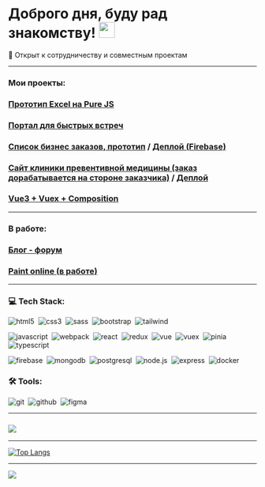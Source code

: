 # Доброго дня, буду рад знакомству! <img src="https://github.com/blackcater/blackcater/raw/main/images/Hi.gif" height="32"/></h1>

👯 Открыт к сотрудничеству и совместным проектам

---
### Мои проекты:

### [Прототип Excel на Pure JS](https://github.com/Oleg86rus/excel)

### [Портал для быстрых встреч](https://github.com/Oleg86rus/fast-company/)

### [Список бизнес заказов, прототип](https://github.com/Oleg86rus/application_list_vue) / [Деплой (Firebase)](https://vue-application-list.web.app/auth?message=auth)

### [Сайт клиники превентивной медицины (заказ дорабатывается на стороне заказчика)](https://github.com/Oleg86rus/propreventa/) / [Деплой](http://propreventa.ru/) 

### [Vue3 + Vuex + Composition](https://github.com/Oleg86rus/vue.js)
---
### В работе:

### [Блог - форум](https://github.com/Oleg86rus/blog)



### [Paint online (в работе)](https://github.com/Oleg86rus/paint_online)

---

### 💻 Tech Stack:

<img alt="html5" src="https://img.shields.io/badge/html-F6843F.svg?&style=for-the-badge&logo=html5&logoColor=fff" />&nbsp;
<img alt="css3" src="https://img.shields.io/badge/css-1572B6.svg?&style=for-the-badge&logo=css3&logoColor=fff" />&nbsp;
<img alt="sass" src="https://img.shields.io/badge/sass-CF649A.svg?&style=for-the-badge&logo=sass&logoColor=fff" />&nbsp;
<img alt="bootstrap" src="https://img.shields.io/badge/bootstrap-7610F7.svg?&style=for-the-badge&logo=bootstrap&logoColor=fff" />&nbsp;
<img alt="tailwind" src="https://img.shields.io/badge/tailwindcss-18B0B4.svg?&style=for-the-badge&logo=tailwindcss&logoColor=fff" />&nbsp;

<img alt="javascript" src="https://img.shields.io/badge/javascript-F7DF1E.svg?&style=for-the-badge&logo=javascript&logoColor=000000" />&nbsp;
<img alt="webpack" src="https://img.shields.io/badge/webpack-2C3A43.svg?&style=for-the-badge&logo=webpack&logoColor=55A7DE" />&nbsp;
<img alt="react" src="https://img.shields.io/badge/react-333333.svg?&style=for-the-badge&logo=react&logoColor=3DDAFD" />&nbsp;
<img alt="redux" src="https://img.shields.io/badge/redux-303030.svg?&style=for-the-badge&logo=redux&logoColor=7647BF" />&nbsp;
<img alt="vue" src="https://img.shields.io/badge/vue-333333.svg?&style=for-the-badge&logo=vue.js&logoColor=41B883" />&nbsp;
<img alt="vuex" src="https://img.shields.io/badge/vuex-333333.svg?&style=for-the-badge&logo=vuex&logoColor=41B883" />&nbsp;
<img alt="pinia" src="https://img.shields.io/badge/pinia-333333.svg?&style=for-the-badge&logo=pinia&logoColor=41B883" />&nbsp;
<img alt="typescript" src="https://img.shields.io/badge/typescript-0D83CF.svg?&style=for-the-badge&logo=typescript&logoColor=fff" />&nbsp;

<img alt="firebase" src="https://img.shields.io/badge/firebase-FBCB2B.svg?&style=for-the-badge&logo=firebase&logoColor=F7810B" />&nbsp;
<img alt="mongodb" src="https://img.shields.io/badge/mongodb-26A944.svg?&style=for-the-badge&logo=mongodb&logoColor=fff" />&nbsp;
<img alt="postgresql" src="https://img.shields.io/badge/postgresql-FBFBFB.svg?&style=for-the-badge&logo=postgresql&logoColor=04639C" />&nbsp;
<img alt="node.js" src="https://img.shields.io/badge/node.js-80BC02.svg?&style=for-the-badge&logo=node.js&logoColor=343434" />&nbsp;
<img alt="express" src="https://img.shields.io/badge/express-2A2A2A.svg?&style=for-the-badge&logo=express&logoColor=04639C" />&nbsp;
<img alt="docker" src="https://img.shields.io/badge/docker-2C96ED.svg?&style=for-the-badge&logo=docker&logoColor=fff" />&nbsp;


### 🛠 Tools:

<img alt="git" src="https://img.shields.io/badge/git-F05033.svg?&style=for-the-badge&logo=git&logoColor=fff" />&nbsp;
<img alt="github" src="https://img.shields.io/badge/github-000.svg?&style=for-the-badge&logo=github&logoColor=fff" />&nbsp;
<img alt="figma" src="https://img.shields.io/badge/figma-F2F2F2.svg?&style=for-the-badge&logo=figma&logoColor=F97262" />&nbsp;


---

### ![](https://www.codewars.com/users/Oleg86rus/badges/large)

---

[![Top Langs](https://github-readme-stats.vercel.app/api/top-langs/?username=anuraghazra&layout=compact)](https://github.com/anuraghazra/github-readme-stats)

---

![](https://github-profile-summary-cards.vercel.app/api/cards/stats?username=Oleg86rus&theme=solarized_dark)

